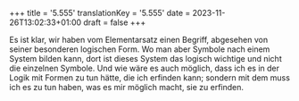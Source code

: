 +++
title = '5.555'
translationKey = '5.555'
date = 2023-11-26T13:02:33+01:00
draft = false
+++

Es ist klar, wir haben vom Elementarsatz einen Begriff, abgesehen von seiner besonderen logischen Form.
Wo man aber Symbole nach einem System bilden kann, dort ist dieses System das logisch wichtige und nicht die einzelnen Symbole.
Und wie wäre es auch möglich, dass ich es in der Logik mit Formen zu tun hätte, die ich erfinden kann; sondern mit dem muss ich es zu tun haben, was es mir möglich macht, sie zu erfinden.
